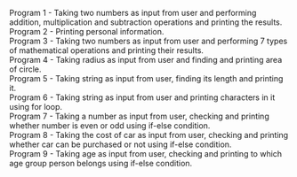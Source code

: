 Program 1 - Taking two numbers as input from user and performing addition, multiplication and subtraction operations and               printing the results.      
Program 2 - Printing personal information.                                      
Program 3 - Taking two numbers as input from user and performing 7 types of mathematical operations and printing their                 results.     
Program 4 - Taking radius as input from user and finding and printing area of circle.       
Program 5 - Taking string as input from user, finding its length and printing it.    
Program 6 - Taking string as input from user and printing characters in it using for loop.    
Program 7 - Taking a number as input from user, checking and printing whether number is even or odd using if-else condition.     
Program 8 - Taking the cost of car as input from user, checking and printing whether car can be purchased or not using if-else condition.   
Program 9 - Taking age as input from user, checking and printing to which age group person belongs using if-else condition.
